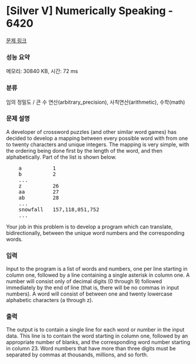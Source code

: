 # [Silver V] Numerically Speaking - 6420 

[문제 링크](https://www.acmicpc.net/problem/6420) 

### 성능 요약

메모리: 30840 KB, 시간: 72 ms

### 분류

임의 정밀도 / 큰 수 연산(arbitrary_precision), 사칙연산(arithmetic), 수학(math)

### 문제 설명

<p>A developer of crossword puzzles (and other similar word games) has decided to develop a mapping between every possible word with from one to twenty characters and unique integers. The mapping is very simple, with the ordering being done first by the length of the word, and then alphabetically. Part of the list is shown below.</p>

<p> </p>

<pre>    a          1
    b          2
    ...
    z          26
    aa         27
    ab         28
    ...
    snowfall   157,118,051,752
    ...
</pre>

<p>Your job in this problem is to develop a program which can translate, bidirectionally, between the unique word numbers and the corresponding words.</p>

<p> </p>

### 입력 

 <p>Input to the program is a list of words and numbers, one per line starting in column one, followed by a line containing a single asterisk in column one. A number will consist only of decimal digits (0 through 9) followed immediately by the end of line (that is, there will be no commas in input numbers). A word will consist of between one and twenty lowercase alphabetic characters (a through z).</p>

### 출력 

 <p>The output is to contain a single line for each word or number in the input data. This line is to contain the word starting in column one, followed by an appropriate number of blanks, and the corresponding word number starting in column 23. Word numbers that have more than three digits must be separated by commas at thousands, millions, and so forth.</p>

